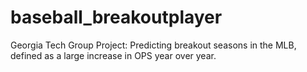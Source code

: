 # baseball_breakoutplayer
Georgia Tech Group Project: Predicting breakout seasons in the MLB, defined as a large increase in OPS year over year.
